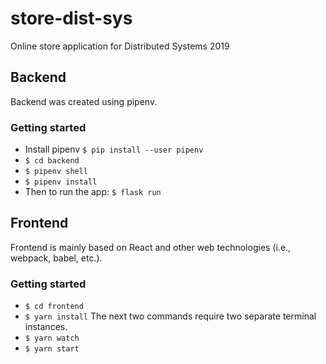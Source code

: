 # store-dist-sys
Online store application for Distributed Systems 2019


## Backend
Backend was created using pipenv.
### Getting started
- Install pipenv `$ pip install --user pipenv`
- `$ cd backend`
- `$ pipenv shell`
- `$ pipenv install`
- Then to run the app: `$ flask run`

## Frontend
Frontend is mainly based on React and other web technologies (i.e., webpack,
babel, etc.).
### Getting started
* `$ cd frontend`
* `$ yarn install`
The next two commands require two separate terminal instances.
* `$ yarn watch`
* `$ yarn start`
